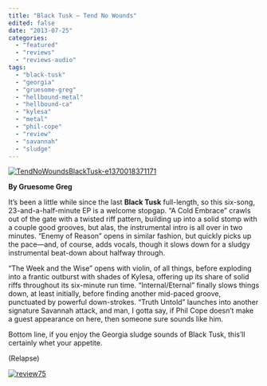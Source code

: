 ```yaml
---
title: "Black Tusk – Tend No Wounds"
edited: false
date: "2013-07-25"
categories:
  - "featured"
  - "reviews"
  - "reviews-audio"
tags:
  - "black-tusk"
  - "georgia"
  - "gruesome-greg"
  - "hellbound-metal"
  - "hellbound-ca"
  - "kylesa"
  - "metal"
  - "phil-cope"
  - "review"
  - "savannah"
  - "sludge"
---
```


[![TendNoWoundsBlackTusk-e1370018371171](http://www.hellbound.ca/wp-content/uploads/2013/07/TendNoWoundsBlackTusk-e1370018371171.jpg)](http://www.hellbound.ca/wp-content/uploads/2013/07/TendNoWoundsBlackTusk-e1370018371171.jpg)

**By Gruesome Greg**

It’s been a little while since the last **Black Tusk** full-length, so this six-song, 23-and-a-half-minute EP is a welcome stopgap. “A Cold Embrace” crawls out of the gate with a twisted riff pattern, building up into a solid stomp with a couple good grooves, but alas, the instrumental intro is all over in two minutes. “Enemy of Reason” opens in similar fashion, but quickly picks up the pace—and, of course, adds vocals, though it slows down for a sludgy instrumental beat-down about halfway through.

“The Week and the Wise” opens with violin, of all things, before exploding into a frantic outburst with shades of Kylesa, offering up its share of solid riffs throughout its six-minute run time. “Internal/Eternal” finally slows things down, at least initially, before finding another mid-paced groove, punctuated by powerful down-strokes. “Truth Untold” launches into another signature Savannah attack, and man, I gotta say, if Phil Cope doesn’t make a guest appearance on here, then someone sure sounds like him.

Bottom line, if you enjoy the Georgia sludge sounds of Black Tusk, this’ll certainly whet your appetite.

(Relapse)

[![review75](http://www.hellbound.ca/wp-content/uploads/2009/09/review75.png)](http://www.hellbound.ca/wp-content/uploads/2009/09/review75.png)
